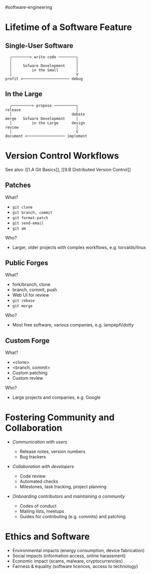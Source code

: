 #software-engineering 

# Lifetime of a Software Feature
## Single-User Software
```
  ╭────────> write code ────────╮
  │                             │
  │     Sofware Development     │
  │         in the Small        │
  │                             V
profit <───────────────────── debug
```

## In the Large
```
  ╭─────────> propose ──────────╮
release                         │
  │                           debate
merge   Sofware Development     │
  │         in the Large      design
review                          │
  │                             V
document <───────────────── implement
```

# Version Control Workflows
See also: [[1.A Git Basics]], [[9.B Distributed Version Control]]
## Patches
What?
- `git clone`
- `git branch, commit`
- `git format-patch`
- `git send-email`
- `git am`

Who?
- Larger, older projects with complex workflows, e.g. torvalds/linux

## Public Forges
What?
- fork/branch, clone
- branch, commit, push
- Web UI for review
- `git rebase`
- `git merge`

Who?
- Most free software, various companies, e.g. lampepfl/dotty

## Custom Forge
What?
- \<clone>
- <branch, commit>
- Custom patching
- Custom review

Who?
- Large projects and companies, e.g. Google


# Fostering Community and Collaboration
- *Communication with users*
  - Release notes, version numbers
  - Bug trackers
    <br>

- *Collaboration with developers*
  - Code review
  - Automated checks
  - Milestones, task tracking, project planning
    <br>

- *Onboarding contributors* and *maintaining a community*
  - Codes of conduct
  - Mailing lists, meetups
  - Guides for contributing (e.g. commits) and patching

# Ethics and Software
- Environmental impacts (energy consumption, device fabrication)
- Social impacts (information access, online harassment)
- Economic impact (scams, malware, cryptocurrencies)
- Fairness & equality (software licences, access to technology)

